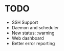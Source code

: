 # TODO

* SSH Support
* Daemon and scheduler
* New status: :warning
* Web dashboard
* Better error reporting
